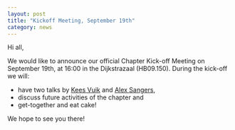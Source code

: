 ```yaml
---
layout: post
title: "Kickoff Meeting, September 19th"
category: news
---
```


Hi all,

We would like to announce our official Chapter Kick-off Meeting on September
19th, at 16:00 in the Dijkstrazaal (HB09.150). During the kick-off we will:

* have two talks by [Kees Vuik] and [Alex Sangers],
* discuss future activities of the chapter and
* get-together and eat cake!

We hope to see you there!

[Alex Sangers]: http://alexsangers.weblog.tudelft.nl/
[Kees Vuik]: http://ta.twi.tudelft.nl/users/vuik/

